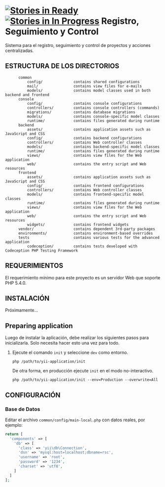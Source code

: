 [![Stories in Ready](https://badge.waffle.io/minpppst/rsc.png?label=ready&title=Ready)](https://waffle.io/minpppst/rsc)
[![Stories in In Progress](https://badge.waffle.io/minpppst/rsc.png?label=in%20progress&title=In%20Progress)](https://waffle.io/minpppst/rsc)
Registro, Seguimiento y Control
============================
Sistema para el registro, seguimiento y control de proyectos y acciones centralizadas.


ESTRUCTURA DE LOS DIRECTORIOS
-------------------

```
      common
          config/              contains shared configurations
          mail/                contains view files for e-mails
          models/              contains model classes used in both backend and frontend
      console
          config/              contains console configurations
          controllers/         contains console controllers (commands)
          migrations/          contains database migrations
          models/              contains console-specific model classes
          runtime/             contains files generated during runtime
      backend
          assets/              contains application assets such as JavaScript and CSS
          config/              contains backend configurations
          controllers/         contains Web controller classes
          models/              contains backend-specific model classes
          runtime/             contains files generated during runtime
          views/               contains view files for the Web application
          web/                 contains the entry script and Web resources
      frontend
          assets/              contains application assets such as JavaScript and CSS
          config/              contains frontend configurations
          controllers/         contains Web controller classes
          models/              contains frontend-specific model classes
          runtime/             contains files generated during runtime
          views/               contains view files for the Web application
          web/                 contains the entry script and Web resources
          widgets/             contains frontend widgets
      vendor/                  contains dependent 3rd-party packages
      environments/            contains environment-based overrides
      tests                    contains various tests for the advanced application
          codeception/         contains tests developed with Codeception PHP Testing Framework
```


REQUERIMIENTOS
------------

El requerimiento mínimo para este proyecto es un servidor Web que soporte PHP 5.4.0.


INSTALACIÓN
------------

Próximamente...

## Preparing application

Luego de instalar la aplicación, debe realizar los siguientes pasos para inicializarla.
Solo necesita hacer esto una vez para todo.

1. Ejecute el comando `init` y seleccione `dev` como entorno.

   ```
   php /path/to/yii-application/init
   ```

   De otra forma, en producción ejecute `init` en el modo no-interactivo.

   ```
   php /path/to/yii-application/init --env=Production --overwrite=All
   ```



CONFIGURACIÓN
-------------

### Base de Datos

Editar el archivo `common/config/main-local.php` con datos reales, por ejemplo:

```php
return [
  'components' => [
    'db' => [
      'class' => 'yii\db\Connection',
      'dsn' => 'mysql:host=localhost;dbname=rsc',
      'username' => 'root',
      'password' => '1234',
      'charset' => 'utf8',
    ]
  ]    
];
```
